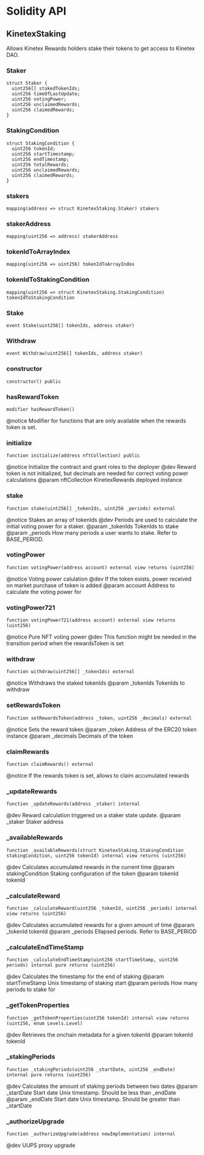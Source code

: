# Solidity API

## KinetexStaking

Allows Kinetex Rewards holders stake their tokens to get access to Kinetex DAO.

### Staker

```solidity
struct Staker {
  uint256[] stakedTokenIds;
  uint256 timeOfLastUpdate;
  uint256 votingPower;
  uint256 unclaimedRewards;
  uint256 claimedRewards;
}
```

### StakingCondition

```solidity
struct StakingCondition {
  uint256 tokenId;
  uint256 startTimestamp;
  uint256 endTimestamp;
  uint256 totalRewards;
  uint256 unclaimedRewards;
  uint256 claimedRewards;
}
```

### stakers

```solidity
mapping(address => struct KinetexStaking.Staker) stakers
```

### stakerAddress

```solidity
mapping(uint256 => address) stakerAddress
```

### tokenIdToArrayIndex

```solidity
mapping(uint256 => uint256) tokenIdToArrayIndex
```

### tokenIdToStakingCondition

```solidity
mapping(uint256 => struct KinetexStaking.StakingCondition) tokenIdToStakingCondition
```

### Stake

```solidity
event Stake(uint256[] tokenIds, address staker)
```

### Withdraw

```solidity
event Withdraw(uint256[] tokenIds, address staker)
```

### constructor

```solidity
constructor() public
```

### hasRewardToken

```solidity
modifier hasRewardToken()
```

@notice Modifier for functions that are only available when the rewards token is set.

### initialize

```solidity
function initialize(address nftCollection) public
```

@notice                 Initialize the contract and grant roles to the deployer
 @dev                    Reward token is not initialized, but decimals are needed for correct voting power calculations
 @param nftCollection    KinetexRewards deployed instance

### stake

```solidity
function stake(uint256[] _tokenIds, uint256 _periods) external
```

@notice             Stakes an array of tokenIds
 @dev                Periods are used to calculate the initial voting power for a staker.
 @param _tokenIds    TokenIds to stake
 @param _periods     How many periods a user wants to stake. Refer to BASE_PERIOD.

### votingPower

```solidity
function votingPower(address account) external view returns (uint256)
```

@notice         Voting power calulation
 @dev            If the token exists, power received on market purchase of token is added
 @param account  Address to calculate the voting power for

### votingPower721

```solidity
function votingPower721(address account) external view returns (uint256)
```

@notice         Pure NFT voting power
 @dev            This function might be needed in the transition period when the rewardsToken is set

### withdraw

```solidity
function withdraw(uint256[] _tokenIds) external
```

@notice             Withdraws the staked tokenIds
 @param _tokenIds    TokenIds to withdraw

### setRewardsToken

```solidity
function setRewardsToken(address _token, uint256 _decimals) external
```

@notice             Sets the reward token
 @param _token       Address of the ERC20 token instance
 @param _decimals    Decimals of the token

### claimRewards

```solidity
function claimRewards() external
```

@notice If the rewards token is set, allows to claim accumulated rewards

### _updateRewards

```solidity
function _updateRewards(address _staker) internal
```

@dev            Reward calculation triggered on a staker state update.
 @param _staker  Staker address

### _availableRewards

```solidity
function _availableRewards(struct KinetexStaking.StakingCondition stakingCondition, uint256 tokenId) internal view returns (uint256)
```

@dev                     Calculates accumulated rewards in the current time
 @param stakingCondition  Staking configuration of the token
 @param tokenId           tokenId

### _calculateReward

```solidity
function _calculateReward(uint256 _tokenId, uint256 _periods) internal view returns (uint256)
```

@dev                     Calculates accumulated rewards for a given amount of time
 @param _tokenId          tokenId
 @param _periods          Ellapsed periods. Refer to BASE_PERIOD

### _calculateEndTimeStamp

```solidity
function _calculateEndTimeStamp(uint256 startTimeStamp, uint256 periods) internal pure returns (uint256)
```

@dev                     Calculates the timestamp for the end of staking
 @param startTimeStamp    Unix timestamp of staking start
 @param periods           How many periods to stake for

### _getTokenProperties

```solidity
function _getTokenProperties(uint256 tokenId) internal view returns (uint256, enum Levels.Level)
```

@dev              Retrieves the onchain metadata for a given tokenId
 @param tokenId    tokenId

### _stakingPeriods

```solidity
function _stakingPeriods(uint256 _startDate, uint256 _endDate) internal pure returns (uint256)
```

@dev                 Calculates the amount of staking periods between two dates
 @param _startDate    Start date Unix timestamp. Should be less than _endDate
 @param _endDate      Start date Unix timestamp. Should be greater than _startDate

### _authorizeUpgrade

```solidity
function _authorizeUpgrade(address newImplementation) internal
```

@dev UUPS proxy upgrade

